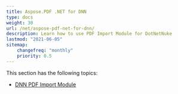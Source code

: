 ```yaml
---
title: Aspose.PDF .NET for DNN
type: docs
weight: 30
url: /net/aspose-pdf-net-for-dnn/
description: Learn how to use PDF Import Module for DotNetNuke
lastmod: "2021-06-05"
sitemap:
    changefreq: "monthly"
    priority: 0.5
---
```


This section has the following topics:

- [DNN PDF Import Module](/pdf/net/dnn-pdf-import-module)
